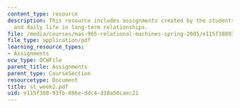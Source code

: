```yaml
---
content_type: resource
description: This resource includes assignments created by the students on interaction
  and daily life in long-term relationships.
file: /media/courses/mas-965-relational-machines-spring-2005/e115f38893fb886eddc4d18a56caec21_st_week2.pdf
file_type: application/pdf
learning_resource_types:
- Assignments
ocw_type: OCWFile
parent_title: Assignments
parent_type: CourseSection
resourcetype: Document
title: st_week2.pdf
uid: e115f388-93fb-886e-ddc4-d18a56caec21
---
```

